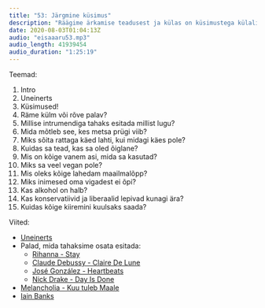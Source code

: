 ```yaml
---
title: "53: Järgmine küsimus"
description: "Räägime ärkamise teadusest ja külas on küsimustega külaline."
date: 2020-08-03T01:04:13Z
audio: "eisaaaru53.mp3"
audio_length: 41939454
audio_duration: "1:25:19"
---
```

Teemad:

  1. Intro
  2. Uneinerts
  3. Küsimused!
  4. Räme külm või rõve palav?
  5. Millise intrumendiga tahaks esitada millist lugu?
  6. Mida mõtleb see, kes metsa prügi viib?
  7. Miks sõita rattaga käed lahti, kui midagi käes pole?
  8. Kuidas sa tead, kas sa oled õiglane?
  9. Mis on kõige vanem asi, mida sa kasutad?
  10. Miks sa veel vegan pole?
  11. Mis oleks kõige lahedam maailmalõpp?
  12. Miks inimesed oma vigadest ei õpi?
  13. Kas alkohol on halb?
  14. Kas konservatiivid ja liberaalid lepivad kunagi ära?
  15. Kuidas kõige kiiremini kuulsaks saada?

Viited:

*   [Uneinerts](https://www.sciencedirect.com/science/article/abs/pii/S1087079200900984)
*   Palad, mida tahaksime osata esitada:
    *   [Rihanna - Stay](https://www.youtube.com/watch?v=JF8BRvqGCNs)
    *   [Claude Debussy - Claire De Lune](https://www.youtube.com/watch?v=CvFH_6DNRCY)
    *   [José González - Heartbeats](https://www.youtube.com/watch?v=ik_BQYbbZ5U)
    *   [Nick Drake - Day Is Done](https://www.youtube.com/watch?v=9VNfZwvuyBA)
*   [Melancholia - Kuu tuleb Maale](https://en.wikipedia.org/wiki/Melancholia_(2011_film))
*   [Iain Banks](https://en.wikipedia.org/wiki/Iain_Banks)
